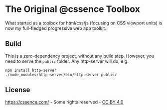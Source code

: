 # The Original @cssence Toolbox

What started as a toolbox for html/css/js (focusing on CSS viewport units) is now my full-fledged progressive web app toolkit.

## Build

This is a zero-dependency project, without any build step. However, you need to serve the `public` folder. Any http-server will do, e.g.

```shell
npm install http-server
./node_modules/http-server/bin/http-server public/
```

## License

https://cssence.com/ - Some rights reserved - [CC BY 4.0](./LICENSE)
